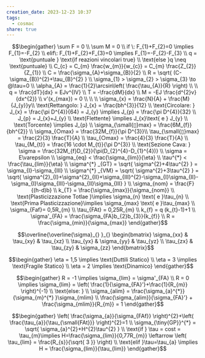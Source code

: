 ```yaml
---
creation_date: 2023-12-23 10:37
tags:
  - cosmac
share: true
---
```

 $$\begin{gather}
\sum F = 0 \\
\sum M = 0 \\
if \: F_{1}+F_{2}=0 \implies F_{1}=-F_{2} \\
elif\: F_{1}+F_{2}+F_{3}=0 \implies F_{1}=-F_{2}-F_{3}  \\
q = \text{puntuale } \text{if reazioni vincolari true} \\
\text{else }q \neq \text{puntuale} \\
C_{c} = C_{m} \frac{w_{m}}{w_{c}} = C_{m} \frac{Z_{2}}{Z_{1}} \\
C = \frac{\sigma_{A}+\sigma_{B}}{2} \\
R = \sqrt{ (C-\sigma_{B})^{2}+\tau_{B}^{2} } \\
\sigma_{1} > \sigma_{2} > \sigma_{3} \to @\tau=0 \\
\alpha_{A} = \frac{1}{2}\arcsin\left( \frac{\tau_{A}}{R} \right) \\
 \\
q = \frac{dT}{dx} = EJv^{IV} \\
T = -\frac{dM}{dx} \\
M = -EJ \frac{d^{2}v}{dx^{2}} \\
v'(x_{max}) = 0 \\ \\
 \\
\sigma_{x} = \frac{N}{A} + \frac{M}{J_{y}}y\\
\text{Rettangolo: } J_{x} = \frac{bh^{3}}{12} \\
\text{Circolare: } J_{x} = \frac{\pi D^{4}}{64} = J_{y} \implies  J_{p} = \frac{\pi D^{4}}{32} \\
J_{p} = J_{x}+J_{y} \\
\text{Flettente} \implies J_{x}\text{ e } J_{y} \\
\text{Torcente} \implies J_{p} \\
\sigma_{\small{▯}max} = \frac{6M_{f}}{bh^{2}} \\
\sigma_{○max} = \frac{32M_{f}}{\pi D^{3}}\\ 
\tau_{\small{▯}max} = \frac{2}{3} \frac{T}{A} \\
\tau_{○max} = \frac{4}{3} \frac{T}{A} \\
\tau_{M_{t}} = \frac{16 \cdot M_{t}}{\pi D^{3}} \\
\text{Sezione Cava: } \sigma = \frac{32M_{f}D_{2}}{\pi(D_{2}^{4}-D_{1}^{4})} \\
\sigma = E\varepsilon \\
\sigma_{eq} < \frac{\sigma_{lim}}{\eta} \\
\tau^{*} < \frac{\tau_{lim}}{\eta} \\
\sigma^{*} _{GT} = \sqrt{ \sigma^{2}+4\tau^{2} } = \sigma_{I}-\sigma_{III} \\
\sigma^{*} _{VM} = \sqrt{ \sigma^{2}+3\tau^{2} } = \sqrt{ \sigma^{2}_{I}+\sigma^{2}_{II}+\sigma_{III}^{2}-\sigma_{I}\sigma_{II}-\sigma_{I}\sigma_{III}-\sigma_{II}\sigma_{III} }  \\
\sigma_{nom} = \frac{F}{(h-d)b} \\
k_{T} = \frac{\sigma_{max}}{\sigma_{nom}} \\
\text{Plasticizzazione Totlae }\implies \sigma_{n} \text{ e }\tau_{n} \\
\text{Prima Plasticizzazione}\implies  \sigma_{max} \text{ e }\tau_{max} \\
\sigma_{Faf}= 0,5R_{m} \\
\tau_{FAt} = 0,25R_{m} \\
k_{f} = q (k_{t}-1)+1 \\
\sigma'_{FA} = \frac{\sigma_{FA}b_{2}b_{3}}{k_{f}} \\
R = \frac{\sigma_{min}}{\sigma_{max}}
\end{gather}$$

$$\overline{\overline{\sigma}_{} }_{} \begin{bmatrix}
\sigma_{xx} & \tau_{xy}  &  \tau_{xz} \\
\tau_{yx} & \sigma_{yy} & \tau_{yz} \\
\tau_{zx} & \tau_{zy} & \sigma_{zz}
\end{bmatrix}$$

$$\begin{gather}
\eta = 1,5 \implies \text{Duttili Statico} \\
\eta = 3 \implies \text{Fragile Statico} \\
\eta = 2 \implies \text{Dinamico}
\end{gather}$$

$$\begin{gather}
R = -1 \implies  \sigma_{lim} = \sigma'_{FA} \\
R  = 0 \implies  \sigma_{lim} = \left( \frac{1}{\sigma_{FA}'}+\frac{1}{R_{m}} \right)^{-1} \\
\text{else: } \\
\sigma_{alim} = \frac{\sigma_{a}^{*}}{\sigma_{m}^{*} }\sigma_{mlim} \\
\frac{\sigma_{alim}}{\sigma_{FA}'} + \frac{\sigma_{mlim}}{R_{m}} = 1
\end{gather}$$

$$\begin{gather}
\left( \frac{\sigma_{a}}{\sigma_{FAf}} \right)^{2}+\left( \frac{\tau_{a}}{\tau_{\small{FAt}}} \right)^{2}=1 \\
\sigma_{\tiny{GP}}^{*}  = \sqrt{ \sigma_{a}^{2}+H^{2}\tau^{2} } \\
\text{if } \tau = cost = \tau_{m}\implies H=\frac{\sigma_{lim}}{0,77R_{m}} \leftarrow \left( \tau_{lim} = \frac{R_{s}}{\sqrt{ 3 }} \right) \\
\text{elif }\tau=\tau_{a} \implies  H = \frac{\sigma_{lim}}{\tau_{lim}}
\end{gather}$$





